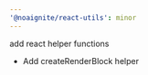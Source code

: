 ```yaml
---
'@noaignite/react-utils': minor
---
```


add react helper functions

- Add createRenderBlock helper
